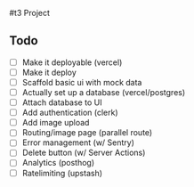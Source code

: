 #t3 Project

## Todo

- [ ] Make it deployable (vercel)
- [ ] Make it deploy
- [ ] Scaffold basic ui with mock data
- [ ] Actually set up a database (vercel/postgres)
- [ ] Attach database to UI
- [ ] Add authentication (clerk)
- [ ] Add image upload
- [ ] Routing/image page (parallel route)
- [ ] Error management (w/ Sentry)
- [ ] Delete button (w/ Server Actions)
- [ ] Analytics (posthog)
- [ ] Ratelimiting (upstash)
